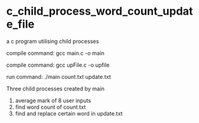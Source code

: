 # c_child_process_word_count_update_file
a c program utilising child processes

compile command: gcc main.c -o main

compile command: gcc upFile.c -o upfile

run command: ./main count.txt update.txt

Three child processes created by main
1. average mark of 8 user inputs
2. find word count of count.txt
3. find and replace certain word in update.txt
